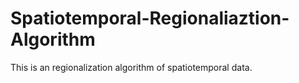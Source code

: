 # Spatiotemporal-Regionaliaztion-Algorithm
This is an regionalization algorithm of spatiotemporal data.
